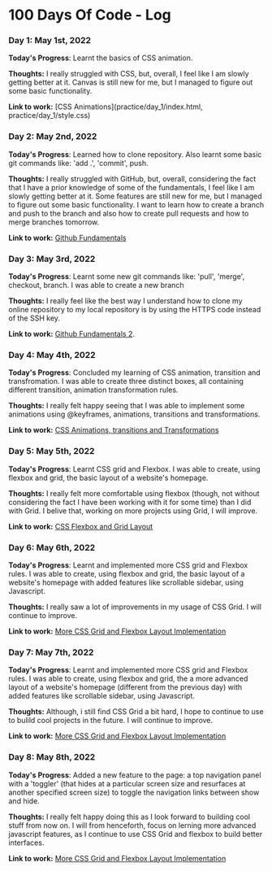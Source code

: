 # 100 Days Of Code - Log

### Day 1: May 1st, 2022

**Today's Progress**: Learnt the basics of CSS animation.

**Thoughts:** I really struggled with CSS, but, overall, I feel like I am slowly getting better at it. Canvas is still new for me, but I managed to figure out some basic functionality.

**Link to work:** [CSS Animations](practice/day_1/index.html, practice/day_1/style.css)

### Day 2: May 2nd, 2022

**Today's Progress**: Learned how to clone repository. Also learnt some basic git commands like: 'add .', 'commit', push.

**Thoughts:** I really struggled with GitHub, but, overall, considering the fact that I have a prior knowledge of some of the fundamentals, I feel like I am slowly getting better at it. Some features are still new for me, but I managed to figure out some basic functionality. I want to learn how to create a branch and push to the branch and also how to create pull requests and how to merge branches tomorrow.

**Link to work:** [Github Fundamentals](practice/day_2/github_fundamentals_1.md)

### Day 3: May 3rd, 2022

**Today's Progress**: Learnt some new git commands like: 'pull', 'merge', checkout, branch. I was able to create a new branch

**Thoughts:** I really feel like the best way I understand how to clone my online repository to my local repository is by using the HTTPS code instead of the SSH key.

**Link to work:** [Github Fundamentals 2](practice/day_3/github_fundamentals_2.md).

### Day 4: May 4th, 2022

**Today's Progress**: Concluded my learning of CSS animation, transition and transfromation. I was able to create three distinct boxes, all containing different transition, animation transformation rules.

**Thoughts:** I really felt happy seeing that I was able to implement some animations using @keyframes, animations, transitions and transformations.

**Link to work:** [CSS Animations, transitions and Transformations](practice/day_4)

### Day 5: May 5th, 2022

**Today's Progress**: Learnt CSS grid and Flexbox. I was able to create, using flexbox and grid, the basic layout of a website's homepage.

**Thoughts:** I really felt more comfortable using flexbox (though, not without considering the fact I have been working with it for some time) than I did with Grid. I belive that, working on more projects using Grid, I will improve.

**Link to work:** [CSS Flexbox and Grid Layout](practice/day_5)

### Day 6: May 6th, 2022

**Today's Progress**: Learnt and implemented more CSS grid and Flexbox rules. I was able to create, using flexbox and grid, the basic layout of a website's homepage with added features like scrollable sidebar, using Javascript.

**Thoughts:** I really saw a lot of improvements in my usage of CSS Grid. I will continue to improve.

**Link to work:** [More CSS Grid and Flexbox Layout Implementation](practice/day_5)

### Day 7: May 7th, 2022

**Today's Progress**: Learnt and implemented more CSS grid and Flexbox rules. I was able to create, using flexbox and grid, the a more advanced layout of a website's homepage (different from the previous day) with added features like scrollable sidebar, using Javascript.

**Thoughts:** Although, i still find CSS Grid a bit hard, I hope to continue to use to bulild cool projects in the future. I will continue to improve.

**Link to work:** [More CSS Grid and Flexbox Layout Implementation](practice/day_7_8)

### Day 8: May 8th, 2022

**Today's Progress**: Added a new feature to the page: a top navigation panel with a 'toggler' (that hides at a particular screen size and resurfaces at another specified screen size) to toggle the navigation links between show and hide.

**Thoughts:** I really felt happy doing this as I look forward to building cool stuff from now on. I will from henceforth, focus on lerning more advanced javascript features, as I continue to use CSS Grid and flexbox to build better interfaces.

**Link to work:** [More CSS Grid and Flexbox Layout Implementation](practice/day_7_8)
